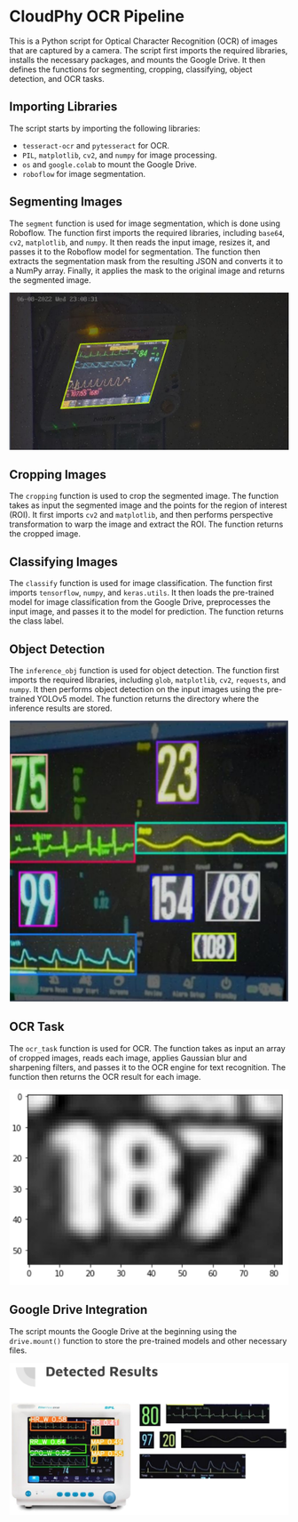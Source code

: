 # CloudPhy OCR Pipeline

This is a Python script for Optical Character Recognition (OCR) of images that are captured by a camera. The script first imports the required libraries, installs the necessary packages, and mounts the Google Drive. It then defines the functions for segmenting, cropping, classifying, object detection, and OCR tasks.

## Importing Libraries

The script starts by importing the following libraries:
- `tesseract-ocr` and `pytesseract` for OCR.
- `PIL`, `matplotlib`, `cv2`, and `numpy` for image processing.
- `os` and `google.colab` to mount the Google Drive.
- `roboflow` for image segmentation.

## Segmenting Images

The `segment` function is used for image segmentation, which is done using Roboflow. The function first imports the required libraries, including `base64`, `cv2`, `matplotlib`, and `numpy`. It then reads the input image, resizes it, and passes it to the Roboflow model for segmentation. The function then extracts the segmentation mask from the resulting JSON and converts it to a NumPy array. Finally, it applies the mask to the original image and returns the segmented image.

![Segmentation](static/segmentation.png)

## Cropping Images

The `cropping` function is used to crop the segmented image. The function takes as input the segmented image and the points for the region of interest (ROI). It first imports `cv2` and `matplotlib`, and then performs perspective transformation to warp the image and extract the ROI. The function returns the cropped image.

## Classifying Images

The `classify` function is used for image classification. The function first imports `tensorflow`, `numpy`, and `keras.utils`. It then loads the pre-trained model for image classification from the Google Drive, preprocesses the input image, and passes it to the model for prediction. The function returns the class label.

## Object Detection

The `inference_obj` function is used for object detection. The function first imports the required libraries, including `glob`, `matplotlib`, `cv2`, `requests`, and `numpy`. It then performs object detection on the input images using the pre-trained YOLOv5 model. The function returns the directory where the inference results are stored.

![Object Detection](static/object_detection.png)

## OCR Task

The `ocr_task` function is used for OCR. The function takes as input an array of cropped images, reads each image, applies Gaussian blur and sharpening filters, and passes it to the OCR engine for text recognition. The function then returns the OCR result for each image.

![Cropping](static/cropping.png)

## Google Drive Integration

The script mounts the Google Drive at the beginning using the `drive.mount()` function to store the pre-trained models and other necessary files.

![Results](static/detected.png)